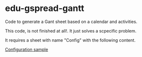 # edu-gspread-gantt
Code to generate a Gant sheet based on a calendar and activities.

This code, is not finished at all!. It just solves a scpecific problem.

It requires a sheet with name "Config" with the following content.

[Configuration sample](docs/configuration.png)
